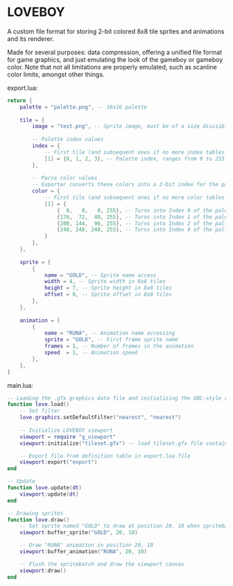 # LOVEBOY
A custom file format for storing 2-bit colored 8x8 tile sprites and animations and its renderer.

Made for several purposes: data compression, offering a unified file format for game graphics, and just emulating the look of the gameboy or gameboy color. Note that not all limitations are properly emulated, such as scanline color limits, amongst other things.

export.lua:
```lua
return {
    palette = "palette.png", -- 16x16 palette
    
    tile = {
        image = "test.png", -- Sprite image, must be of a size divisible by 8
        
        -- Palette index values
        index = {
            -- First tile (and subsequent ones if no more index tables are provided)
            [1] = {0, 1, 2, 3}, -- Palette index, ranges from 0 to 255
        },
        
        -- Parse color values
        -- Exporter converts these colors into a 2-bit index for the palette
        color = {
            -- First tile (and subsequent ones if no more color tables are provided)
            [1] = {
                {  0,   0,   0, 255}, -- Turns into Index 0 of the palette
                {176,  72,  40, 255}, -- Turns into Index 1 of the palette
                {200, 144,  96, 255}, -- Turns into Index 2 of the pallete
                {248, 248, 248, 255}, -- Turns into Index 4 of the pallete
            }
        },
    },
    
    sprite = {
        {
            name = "GOLD", -- Sprite name access
            width = 4, -- Sprite width in 8x8 tiles
            height = 7, -- Sprite height in 8x8 tiles
            offset = 0, -- Sprite offset in 8x8 tiles
        },
    },
    
    animation = {
        {
            name = "RUNA", -- Animation name accessing
            sprite = "GOLD", -- First frame sprite name
            frames = 1, -- Number of frames in the animation
            speed  = 1, -- Animation speed
        },
    },
}
```
main.lua:
```lua
-- Loading the .gfx graphics data file and initializing the GBC-style renderer 
function love.load()
    -- Set filter
    love.graphics.setDefaultFilter("nearest", "nearest")
    
    -- Initialize LOVEBOY viewport
    viewport = require "g_viewport"
    viewport:initialize("tileset.gfx") -- load tileset.gfx file containing all the graphics data

    -- Export file from definition table in export.lua file
    viewport:export("export")
end

-- Update
function love.update(dt)
    viewport:update(dt)
end

-- Drawing sprites
function love.draw()
    -- Set sprite named "GOLD" to draw at position 20, 10 when spritebatch is drawn
    viewport:buffer_sprite("GOLD", 20, 10)

    -- Draw "RUNA" animation in position 20, 10
    viewport:buffer_animation("RUNA", 20, 10)

    -- Flush the spritebatch and draw the viewport canvas
    viewport:draw()
end
```
